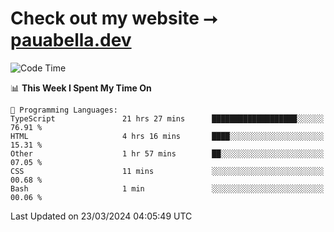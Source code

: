 # Check out my website ⭢ [pauabella.dev](https://pauabella.dev)

<!--START_SECTION:waka-->
![Code Time](http://img.shields.io/badge/Code%20Time-3%2C135%20hrs%2024%20mins-blue)

📊 **This Week I Spent My Time On** 

```text
💬 Programming Languages: 
TypeScript               21 hrs 27 mins      ███████████████████░░░░░░   76.91 % 
HTML                     4 hrs 16 mins       ████░░░░░░░░░░░░░░░░░░░░░   15.31 % 
Other                    1 hr 57 mins        ██░░░░░░░░░░░░░░░░░░░░░░░   07.05 % 
CSS                      11 mins             ░░░░░░░░░░░░░░░░░░░░░░░░░   00.68 % 
Bash                     1 min               ░░░░░░░░░░░░░░░░░░░░░░░░░   00.06 % 
```


 Last Updated on 23/03/2024 04:05:49 UTC
<!--END_SECTION:waka-->
